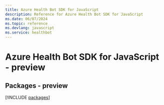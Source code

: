 ```yaml
---
title: Azure Health Bot SDK for JavaScript
description: Reference for Azure Health Bot SDK for JavaScript
ms.date: 06/07/2024
ms.topic: reference
ms.devlang: javascript
ms.service: healthbot
---
```

# Azure Health Bot SDK for JavaScript - preview
## Packages - preview
[!INCLUDE [packages](health-bot-index.md)]